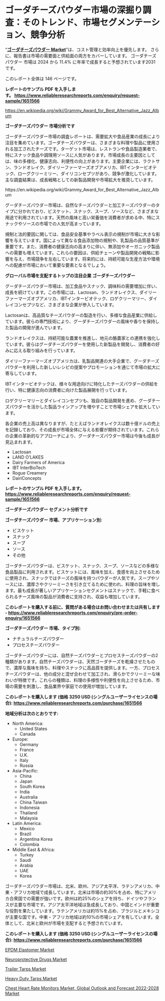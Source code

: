<p><h1>ゴーダチーズパウダー市場の深掘り調査：そのトレンド、市場セグメンテーション、競争分析</h1></p><p>&ldquo;<strong><a href="https://www.reliableresearchreports.com/gouda-cheese-powder-market-r1651566">ゴーダチーズパウダー Market</a></strong>&rdquo;は、コスト管理と効率向上を優先します。 さらに、報告書は市場の需要面と供給面の両方をカバーしています。 ゴーダチーズパウダー 市場は 2024 から 11.4% に年率で成長すると予想されています2031 です。</p>
<p>このレポート全体は 146 ページです。</p>
<p><strong>レポートのサンプル PDF を入手します。&nbsp;<a href="https://www.reliableresearchreports.com/enquiry/request-sample/1651566">https://www.reliableresearchreports.com/enquiry/request-sample/1651566</a></strong></p>
<p><a href="https://en.wikipedia.org/wiki/Grammy_Award_for_Best_Alternative_Jazz_Album">https://en.wikipedia.org/wiki/Grammy_Award_for_Best_Alternative_Jazz_Album</a></p>
<p><strong>ゴーダチーズパウダー 市場分析です</strong></p>
<p><p>ゴーダチーズパウダー市場の調査レポートは、需要拡大や食品産業の成長により注目を集めています。ゴーダチーズパウダーは、さまざまな料理や製品に使用される加工されたチーズです。ターゲット市場は、レストランや食品製造業者で、特にスナック食品や調理用ソースに人気があります。市場成長の主要因としては、味の多様化、健康志向、利便性の向上があります。主要企業には、ラクトサン、ランドオレイク、ダイリーファーマーズオブアメリカ、IBTインタービオテック、ローグクリーミリー、ダイリコンセプツがあり、競争が激化しています。主な調査結果は、成長戦略としての新製品開発や市場拡大を推奨しています。</p></p>
<p>https://en.wikipedia.org/wiki/Grammy_Award_for_Best_Alternative_Jazz_Album</p>
<p><p>グーダチーズパウダー市場は、自然なチーズパウダーと加工チーズパウダーのタイプに分かれており、ビスケット、スナック、スープ、ソースなど、さまざまな用途で利用されています。天然の風味と高い栄養価を消費者が求める中、特にスナックやソースの市場での人気が高まっています。</p><p>規制と法的要因に関しては、食品安全基準やラベル表示の規制が市場に大きな影響を与えています。国によって異なる食品添加物の規制や、乳製品の品質基準が重要です。また、消費者の健康志向の高まりに伴い、無添加やオーガニック製品への需要も増えています。これらの要因は、供給チェーンや製品開発の戦略に影響を与え、市場競争を左右しています。将来的には、持続可能な生産方法や環境への配慮が市場において重要な要素となるでしょう。</p></p>
<p><strong>グローバル市場を支配するトップの注目企業 ゴーダチーズパウダー</strong></p>
<p><p>グーダチーズパウダー市場は、加工食品やスナック、調味料の需要増加に伴い、成長を続けています。この市場には、Lactosan、ランドオレイクス、ダイリーファーマーズオブアメリカ、IBTインタービオテック、ロゲクリーマリー、ダイレイコンセプツなど、さまざまな企業が参入しています。</p><p>Lactosanは、高品質なチーズパウダーの製造を行い、多様な食品産業に供給しています。彼らの専門技術により、グーダチーズパウダーの風味や香りを保持した製品の開発が進んでいます。</p><p>ランドオレイクスは、持続可能な農業を推進し、地元の酪農家との連携を強化しています。彼らはグーダチーズパウダーを使用した新製品を開発し、消費者の好みに応える取り組みを行っています。</p><p>ダイリーファーマーズオブアメリカは、乳製品関連の大手企業で、グーダチーズパウダーを利用した新しいレシピの提案やプロモーションを通じて市場の拡大に寄与しています。</p><p>IBTインタービオテックは、様々な用途向けに特化したチーズパウダーの供給を行い、特に健康志向の消費者に向けた製品展開を行っています。</p><p>ロゲクリーマリーとダイレイコンセプツも、独自の製品開発を進め、グーダチーズパウダーを活かした製品ラインアップを増やすことで市場シェアを拡大しています。</p><p>各企業の売上高は異なりますが、たとえばランドオレイクスは数十億ドルの売上を記録しており、その成長が市場全体に与える影響が期待されています。これらの企業の革新的なアプローチにより、グーダチーズパウダー市場は今後も成長が見込まれます。</p></p>
<p><ul><li>Lactosan</li><li>LAND O’LAKES</li><li>Dairy Farmers of America</li><li>IBT InterBioTech</li><li>Rogue Creamery</li><li>DairiConcepts</li></ul></p>
<p><strong>レポートのサンプル PDF を入手します。 <a href="https://www.reliableresearchreports.com/enquiry/request-sample/1651566">https://www.reliableresearchreports.com/enquiry/request-sample/1651566</a></strong></p>
<p><strong>ゴーダチーズパウダー セグメント分析です</strong></p>
<p><strong>ゴーダチーズパウダー 市場、アプリケーション別:</strong></p>
<p><ul><li>ビスケット</li><li>スナック</li><li>スープ</li><li>ソース</li><li>その他</li></ul></p>
<p><p>ゴーダチーズパウダーは、ビスケット、スナック、スープ、ソースなどの多様な食品製品に利用されます。ビスケットには、風味を加え、食感を向上させるために使用され、スナックではチーズの風味を持つパウダーが人気です。スープやソースには、濃厚さやクリーミーさを引き立てるために使われ、料理の旨味を増します。最も成長が著しいアプリケーションセグメントはスナックで、手軽に食べられるチーズ風味の製品が消費者に支持され、収益も増加しています。</p></p>
<p><strong>このレポートを購入する前に、質問がある場合はお問い合わせまたは共有します - <a href="https://www.reliableresearchreports.com/enquiry/pre-order-enquiry/1651566">https://www.reliableresearchreports.com/enquiry/pre-order-enquiry/1651566</a></strong></p>
<p><strong>ゴーダチーズパウダー 市場、タイプ別:</strong></p>
<p><ul><li>ナチュラルチーズパウダー</li><li>プロセスチーズパウダー</li></ul></p>
<p><p>ゴーダチーズパウダーには、自然チーズパウダーとプロセスチーズパウダーの2種類があります。自然チーズパウダーは、天然ゴーダチーズを乾燥させたもので、濃厚な風味を持ち、料理やスナックに高品質を提供します。一方、プロセスチーズパウダーは、他の成分と混ぜ合わせて加工され、滑らかでクリーミーな味わいが特徴です。これらの種類は、料理の多様性や利便性を向上させるため、市場の需要を刺激し、食品業界や家庭での使用が増加しています。</p></p>
<p><strong>このレポートを購入します (価格 3250 USD (シングルユーザーライセンスの場合): <a href="https://www.reliableresearchreports.com/purchase/1651566">https://www.reliableresearchreports.com/purchase/1651566</a></strong></p>
<p><strong>地域分析は次のとおりです:</strong></p>
<p><ul>
    <li>
        North America:
        <ul>
            <li>United States</li>
            <li>Canada</li>
        </ul>
    </li>
    <li>
        Europe:
        <ul>
            <li>Germany</li>
            <li>France</li>
            <li>U.K.</li>
            <li>Italy</li>
            <li>Russia</li>
        </ul>
    </li>
    <li>
        Asia-Pacific:
        <ul>
            <li>China</li>
            <li>Japan</li>
            <li>South Korea</li>
            <li>India</li>
            <li>Australia</li>
            <li>China Taiwan</li>
            <li>Indonesia</li>
            <li>Thailand</li>
            <li>Malaysia</li>
        </ul>
    </li>
    <li>
        Latin America:
        <ul>
            <li>Mexico</li>
            <li>Brazil</li>
            <li>Argentina Korea</li>
            <li>Colombia</li>
        </ul>
    </li>
    <li>
        Middle East & Africa:
        <ul>
            <li>Turkey</li>
            <li>Saudi</li>
            <li>Arabia</li>
            <li>UAE</li>
            <li>Korea</li>
        </ul>
    </li>
    </ul></p>
<p><p>ゴーダチーズパウダー市場は、北米、欧州、アジア太平洋、ラテンアメリカ、中東・アフリカ地域で成長しています。北米は市場の約30%を占め、特にアメリカ合衆国での需要が強いです。欧州は約25%のシェアを持ち、ドイツやフランスが主要な市場です。アジア太平洋地域は急成長しており、中国とインドが重要な役割を果たしています。ラテンアメリカは約15%を占め、ブラジルとメキシコが主要な国です。中東・アフリカ地域は約10%の市場シェアを有しています。全体として、北米と欧州が市場を支配すると予想されています。</p></p>
<p><strong>このレポートを購入します (価格 3250 USD (シングルユーザーライセンスの場合): <a href="https://www.reliableresearchreports.com/purchase/1651566">https://www.reliableresearchreports.com/purchase/1651566</a></strong></p>
<p><p><a href="https://issuu.com/reportprime-2/docs/epdm-elastomer-market-size-2030.ppt_11d896ddd4e5c0">EPDM Elastomer Market</a></p><p><a href="https://www.linkedin.com/pulse/global-neuroprotective-drugs-market-size-expected-reach-i27ae?trackingId=OHlNnaMzTH%2BqKOyT3MJvag%3D%3D">Neuroprotective Drugs Market</a></p><p><a href="https://medium.com/@jayrussel94/the-trailer-tarps-market-industry-provides-a-comprehensive-and-current-analysis-of-the-sector-3bcdb4540082">Trailer Tarps Market</a></p><p><a href="https://medium.com/@jayrussel94/in-the-heavy-duty-tarps-market-the-main-focus-is-on-keeping-costs-low-and-getting-the-most-out-bcf264b16245">Heavy Duty Tarps Market</a></p><p><a href="https://github.com/arionmp/Market-Research-Report-List-5/blob/main/chest-heart-rate-monitors-market-global-outlook-and-forecast-2022-2028-market.md">Chest Heart Rate Monitors Market, Global Outlook and Forecast 2022-2028 Market</a></p></p>